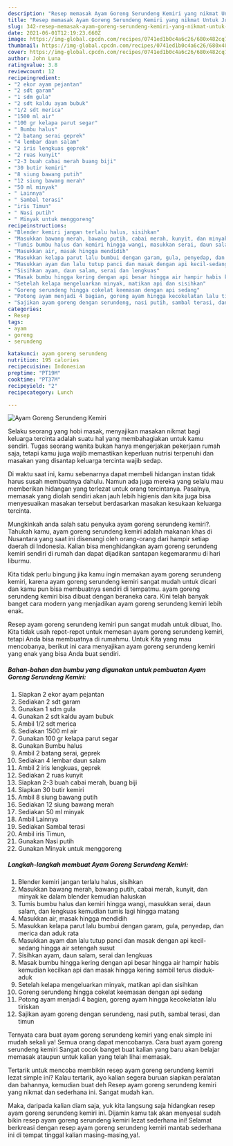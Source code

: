 ```yaml
---
description: "Resep memasak Ayam Goreng Serundeng Kemiri yang nikmat Untuk Jualan"
title: "Resep memasak Ayam Goreng Serundeng Kemiri yang nikmat Untuk Jualan"
slug: 342-resep-memasak-ayam-goreng-serundeng-kemiri-yang-nikmat-untuk-jualan
date: 2021-06-01T12:19:23.660Z
image: https://img-global.cpcdn.com/recipes/0741ed1b0c4a6c26/680x482cq70/ayam-goreng-serundeng-kemiri-foto-resep-utama.jpg
thumbnail: https://img-global.cpcdn.com/recipes/0741ed1b0c4a6c26/680x482cq70/ayam-goreng-serundeng-kemiri-foto-resep-utama.jpg
cover: https://img-global.cpcdn.com/recipes/0741ed1b0c4a6c26/680x482cq70/ayam-goreng-serundeng-kemiri-foto-resep-utama.jpg
author: John Luna
ratingvalue: 3.8
reviewcount: 12
recipeingredient:
- "2 ekor ayam pejantan"
- "2 sdt garam"
- "1 sdm gula"
- "2 sdt kaldu ayam bubuk"
- "1/2 sdt merica"
- "1500 ml air"
- "100 gr kelapa parut segar"
- " Bumbu halus"
- "2 batang serai geprek"
- "4 lembar daun salam"
- "2 iris lengkuas geprek"
- "2 ruas kunyit"
- "2-3 buah cabai merah buang biji"
- "30 butir kemiri"
- "8 siung bawang putih"
- "12 siung bawang merah"
- "50 ml minyak"
- " Lainnya"
- " Sambal terasi"
- "iris Timun"
- " Nasi putih"
- " Minyak untuk menggoreng"
recipeinstructions:
- "Blender kemiri jangan terlalu halus, sisihkan"
- "Masukkan bawang merah, bawang putih, cabai merah, kunyit, dan minyak ke dalam blender kemudian haluskan"
- "Tumis bumbu halus dan kemiri hingga wangi, masukkan serai, daun salam, dan lengkuas kemudian tumis lagi hingga matang"
- "Masukkan air, masak hingga mendidih"
- "Masukkan kelapa parut lalu bumbui dengan garam, gula, penyedap, dan merica dan aduk rata"
- "Masukkan ayam dan lalu tutup panci dan masak dengan api kecil-sedang hingga air setengah susut"
- "Sisihkan ayam, daun salam, serai dan lengkuas"
- "Masak bumbu hingga kering dengan api besar hingga air hampir habis kemudian kecilkan api dan masak hingga kering sambil terus diaduk-aduk"
- "Setelah kelapa mengeluarkan minyak, matikan api dan sisihkan"
- "Goreng serundeng hingga cokelat keemasan dengan api sedang"
- "Potong ayam menjadi 4 bagian, goreng ayam hingga kecokelatan lalu tiriskan"
- "Sajikan ayam goreng dengan serundeng, nasi putih, sambal terasi, dan timun"
categories:
- Resep
tags:
- ayam
- goreng
- serundeng

katakunci: ayam goreng serundeng 
nutrition: 195 calories
recipecuisine: Indonesian
preptime: "PT19M"
cooktime: "PT37M"
recipeyield: "2"
recipecategory: Lunch

---
```



![Ayam Goreng Serundeng Kemiri](https://img-global.cpcdn.com/recipes/0741ed1b0c4a6c26/680x482cq70/ayam-goreng-serundeng-kemiri-foto-resep-utama.jpg)

Selaku seorang yang hobi masak, menyajikan masakan nikmat bagi keluarga tercinta adalah suatu hal yang membahagiakan untuk kamu sendiri. Tugas seorang  wanita bukan hanya mengerjakan pekerjaan rumah saja, tetapi kamu juga wajib memastikan keperluan nutrisi terpenuhi dan masakan yang disantap keluarga tercinta wajib sedap.

Di waktu  saat ini, kamu sebenarnya dapat membeli hidangan instan tidak harus susah membuatnya dahulu. Namun ada juga mereka yang selalu mau memberikan hidangan yang terlezat untuk orang tercintanya. Pasalnya, memasak yang diolah sendiri akan jauh lebih higienis dan kita juga bisa menyesuaikan masakan tersebut berdasarkan masakan kesukaan keluarga tercinta. 



Mungkinkah anda salah satu penyuka ayam goreng serundeng kemiri?. Tahukah kamu, ayam goreng serundeng kemiri adalah makanan khas di Nusantara yang saat ini disenangi oleh orang-orang dari hampir setiap daerah di Indonesia. Kalian bisa menghidangkan ayam goreng serundeng kemiri sendiri di rumah dan dapat dijadikan santapan kegemaranmu di hari liburmu.

Kita tidak perlu bingung jika kamu ingin memakan ayam goreng serundeng kemiri, karena ayam goreng serundeng kemiri sangat mudah untuk dicari dan kamu pun bisa membuatnya sendiri di tempatmu. ayam goreng serundeng kemiri bisa dibuat dengan beraneka cara. Kini telah banyak banget cara modern yang menjadikan ayam goreng serundeng kemiri lebih enak.

Resep ayam goreng serundeng kemiri pun sangat mudah untuk dibuat, lho. Kita tidak usah repot-repot untuk memesan ayam goreng serundeng kemiri, tetapi Anda bisa membuatnya di rumahmu. Untuk Kita yang mau mencobanya, berikut ini cara menyajikan ayam goreng serundeng kemiri yang enak yang bisa Anda buat sendiri.

<!--inarticleads1-->

##### Bahan-bahan dan bumbu yang digunakan untuk pembuatan Ayam Goreng Serundeng Kemiri:

1. Siapkan 2 ekor ayam pejantan
1. Sediakan 2 sdt garam
1. Gunakan 1 sdm gula
1. Gunakan 2 sdt kaldu ayam bubuk
1. Ambil 1/2 sdt merica
1. Sediakan 1500 ml air
1. Gunakan 100 gr kelapa parut segar
1. Gunakan  Bumbu halus
1. Ambil 2 batang serai, geprek
1. Sediakan 4 lembar daun salam
1. Ambil 2 iris lengkuas, geprek
1. Sediakan 2 ruas kunyit
1. Siapkan 2-3 buah cabai merah, buang biji
1. Siapkan 30 butir kemiri
1. Ambil 8 siung bawang putih
1. Sediakan 12 siung bawang merah
1. Sediakan 50 ml minyak
1. Ambil  Lainnya
1. Sediakan  Sambal terasi
1. Ambil iris Timun,
1. Gunakan  Nasi putih
1. Gunakan  Minyak untuk menggoreng




<!--inarticleads2-->

##### Langkah-langkah membuat Ayam Goreng Serundeng Kemiri:

1. Blender kemiri jangan terlalu halus, sisihkan
1. Masukkan bawang merah, bawang putih, cabai merah, kunyit, dan minyak ke dalam blender kemudian haluskan
1. Tumis bumbu halus dan kemiri hingga wangi, masukkan serai, daun salam, dan lengkuas kemudian tumis lagi hingga matang
1. Masukkan air, masak hingga mendidih
1. Masukkan kelapa parut lalu bumbui dengan garam, gula, penyedap, dan merica dan aduk rata
1. Masukkan ayam dan lalu tutup panci dan masak dengan api kecil-sedang hingga air setengah susut
1. Sisihkan ayam, daun salam, serai dan lengkuas
1. Masak bumbu hingga kering dengan api besar hingga air hampir habis kemudian kecilkan api dan masak hingga kering sambil terus diaduk-aduk
1. Setelah kelapa mengeluarkan minyak, matikan api dan sisihkan
1. Goreng serundeng hingga cokelat keemasan dengan api sedang
1. Potong ayam menjadi 4 bagian, goreng ayam hingga kecokelatan lalu tiriskan
1. Sajikan ayam goreng dengan serundeng, nasi putih, sambal terasi, dan timun




Ternyata cara buat ayam goreng serundeng kemiri yang enak simple ini mudah sekali ya! Semua orang dapat mencobanya. Cara buat ayam goreng serundeng kemiri Sangat cocok banget buat kalian yang baru akan belajar memasak ataupun untuk kalian yang telah lihai memasak.

Tertarik untuk mencoba membikin resep ayam goreng serundeng kemiri lezat simple ini? Kalau tertarik, ayo kalian segera buruan siapkan peralatan dan bahannya, kemudian buat deh Resep ayam goreng serundeng kemiri yang nikmat dan sederhana ini. Sangat mudah kan. 

Maka, daripada kalian diam saja, yuk kita langsung saja hidangkan resep ayam goreng serundeng kemiri ini. Dijamin kamu tak akan menyesal sudah bikin resep ayam goreng serundeng kemiri lezat sederhana ini! Selamat berkreasi dengan resep ayam goreng serundeng kemiri mantab sederhana ini di tempat tinggal kalian masing-masing,ya!.

